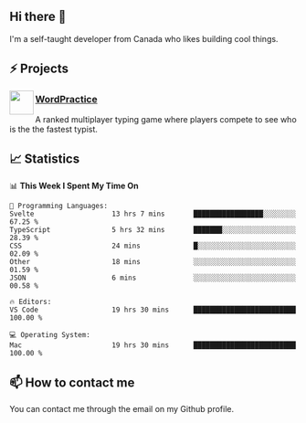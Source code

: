 <h2>Hi there 👋</h2>

<p>I'm a self-taught developer from Canada who likes building cool things.</p>

<h2>⚡ Projects</h2>

<img align="left" src="https://i.imgur.com/6RT8VFO.png" width="42" height="42" />
<h3><a target="_blank" href="https://wordpractice.io/">WordPractice</a></h3>
<p>A ranked multiplayer typing game where players compete to see who is the the fastest typist.</p>

<h2>📈 Statistics</h2>

<!--START_SECTION:waka-->
📊 **This Week I Spent My Time On** 

```text
💬 Programming Languages: 
Svelte                   13 hrs 7 mins       █████████████████░░░░░░░░   67.25 % 
TypeScript               5 hrs 32 mins       ███████░░░░░░░░░░░░░░░░░░   28.39 % 
CSS                      24 mins             █░░░░░░░░░░░░░░░░░░░░░░░░   02.09 % 
Other                    18 mins             ░░░░░░░░░░░░░░░░░░░░░░░░░   01.59 % 
JSON                     6 mins              ░░░░░░░░░░░░░░░░░░░░░░░░░   00.58 % 

🔥 Editors: 
VS Code                  19 hrs 30 mins      █████████████████████████   100.00 % 

💻 Operating System: 
Mac                      19 hrs 30 mins      █████████████████████████   100.00 % 
```


<!--END_SECTION:waka-->

<h2>📫 How to contact me</h2>

You can contact me through the email on my Github profile.


